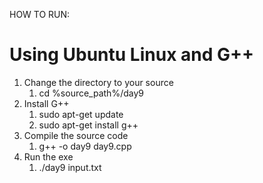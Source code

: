 HOW TO RUN:

# Using Ubuntu Linux and G++
1) Change the directory to your source
    1) cd %source_path%/day9
2) Install G++
    1) sudo apt-get update
    2) sudo apt-get install g++
3) Compile the source code
    1) g++ -o day9 day9.cpp
4) Run the exe
    1) ./day9 input.txt